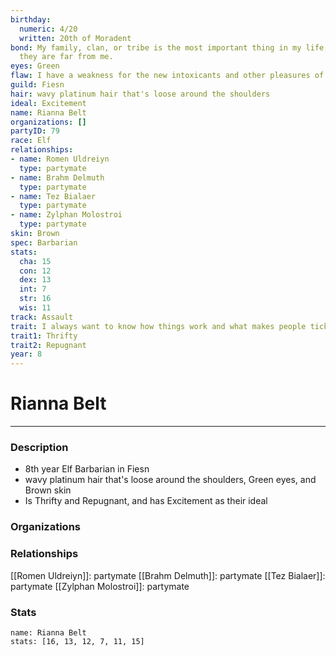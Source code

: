 ```yaml
---
birthday:
  numeric: 4/20
  written: 20th of Moradent
bond: My family, clan, or tribe is the most important thing in my life, even when
  they are far from me.
eyes: Green
flaw: I have a weakness for the new intoxicants and other pleasures of this land.
guild: Fiesn
hair: wavy platinum hair that's loose around the shoulders
ideal: Excitement
name: Rianna Belt
organizations: []
partyID: 79
race: Elf
relationships:
- name: Romen Uldreiyn
  type: partymate
- name: Brahm Delmuth
  type: partymate
- name: Tez Bialaer
  type: partymate
- name: Zylphan Molostroi
  type: partymate
skin: Brown
spec: Barbarian
stats:
  cha: 15
  con: 12
  dex: 13
  int: 7
  str: 16
  wis: 11
track: Assault
trait: I always want to know how things work and what makes people tick.
trait1: Thrifty
trait2: Repugnant
year: 8
---
```

# Rianna Belt
---
### Description
- 8th year Elf Barbarian in Fiesn
- wavy platinum hair that's loose around the shoulders, Green eyes, and Brown skin
- Is Thrifty and Repugnant, and has Excitement as their ideal

### Organizations
### Relationships
[[Romen Uldreiyn]]: partymate
[[Brahm Delmuth]]: partymate
[[Tez Bialaer]]: partymate
[[Zylphan Molostroi]]: partymate
### Stats
```statblock
name: Rianna Belt
stats: [16, 13, 12, 7, 11, 15]
```